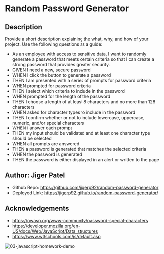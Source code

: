 
# Random Password Generator

## Description

Provide a short description explaining the what, why, and how of your project. Use the following questions as a guide:

- As an employee with access to sensitive data, I want to randomly generate a password that meets certain criteria so that I can create a strong password that provides greater security.
- GIVEN I need a new, secure password
- WHEN I click the button to generate a password
- THEN I am presented with a series of prompts for password criteria
- WHEN prompted for password criteria
- THEN I select which criteria to include in the password
- WHEN prompted for the length of the password
- THEN I choose a length of at least 8 characters and no more than 128 characters
- WHEN asked for character types to include in the password
- THEN I confirm whether or not to include lowercase, uppercase, numeric, and/or special characters
- WHEN I answer each prompt
- THEN my input should be validated and at least one character type should be selected
- WHEN all prompts are answered
- THEN a password is generated that matches the selected criteria
- WHEN the password is generated
- THEN the password is either displayed in an alert or written to the page


## Author: Jiger Patel



- Github Repo: https://github.com/jigerp92/random-password-generator
- Deployed Link: https://jigerp92.github.io/random-password-generator/

## Acknowledgements

 - https://owasp.org/www-community/password-special-characters
 - https://developer.mozilla.org/en-US/docs/Web/JavaScript/Data_structures
 - https://www.w3schools.com/js/default.asp
 
![03-javascript-homework-demo](https://user-images.githubusercontent.com/114956506/200146212-09220479-8b36-4a75-9030-4552681c2c2b.png)
